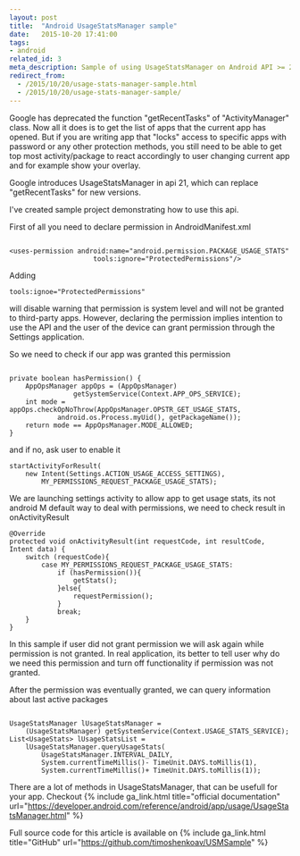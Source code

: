 ```yaml
---
layout: post
title:  "Android UsageStatsManager sample"
date:   2015-10-20 17:41:00
tags: 
- android
related_id: 3
meta_description: Sample of using UsageStatsManager on Android API >= 21
redirect_from:
  - /2015/10/20/usage-stats-manager-sample.html
  - /2015/10/20/usage-stats-manager-sample/
---
```


Google has deprecated the function "getRecentTasks" of "ActivityManager" class. Now all it does is to get the list of apps that the current app has opened. But if you are writing app that "locks" access to specific apps with password or any other protection methods, you still need to be able to get top most activity/package to react accordingly to user changing current app and for example show your overlay.

Google introduces UsageStatsManager in api 21, which can replace "getRecentTasks" for new versions.

I've created sample project demonstrating how to use this api.

First of all you need to declare permission in AndroidManifest.xml

```

<uses-permission android:name="android.permission.PACKAGE_USAGE_STATS"
                     tools:ignore="ProtectedPermissions"/>

```

Adding  

```
tools:ignoe="ProtectedPermissions"

```

will disable warning that permission is system level and will not be granted to third-party apps. However, declaring the permission implies intention to use the API and the user of the device can grant permission through the Settings application.

So we need to check if our app was granted this permission

```

private boolean hasPermission() {
    AppOpsManager appOps = (AppOpsManager)
                getSystemService(Context.APP_OPS_SERVICE);
    int mode = appOps.checkOpNoThrow(AppOpsManager.OPSTR_GET_USAGE_STATS,
            android.os.Process.myUid(), getPackageName());
    return mode == AppOpsManager.MODE_ALLOWED;
}

```

and if no, ask user to enable it

```
startActivityForResult(
    new Intent(Settings.ACTION_USAGE_ACCESS_SETTINGS), 
        MY_PERMISSIONS_REQUEST_PACKAGE_USAGE_STATS);
```

We are launching settings activity to allow app to get usage stats, its not android M default way to deal with permissions, we need to check result in onActivityResult

```
@Override
protected void onActivityResult(int requestCode, int resultCode, Intent data) {
    switch (requestCode){
        case MY_PERMISSIONS_REQUEST_PACKAGE_USAGE_STATS:
            if (hasPermission()){
                getStats();
            }else{
                requestPermission();
            }
            break;
    }
}
```

In this sample if user did not grant permission we will ask again while permission is not granted. In real application, its better to tell user why do we need this permission and turn off functionality if permission was not granted.

After the permission was eventually granted, we can query information about last active packages

```

UsageStatsManager lUsageStatsManager = 
    (UsageStatsManager) getSystemService(Context.USAGE_STATS_SERVICE);
List<UsageStats> lUsageStatsList = 
    lUsageStatsManager.queryUsageStats(
        UsageStatsManager.INTERVAL_DAILY, 
        System.currentTimeMillis()- TimeUnit.DAYS.toMillis(1),
        System.currentTimeMillis()+ TimeUnit.DAYS.toMillis(1));

```


There are a lot of methods in UsageStatsManager, that can be usefull for your app. Checkout {% include ga_link.html title="official documentation" url="https://developer.android.com/reference/android/app/usage/UsageStatsManager.html" %}

Full source code for this article is available on {% include ga_link.html title="GitHub" url="https://github.com/timoshenkoav/USMSample" %} 


